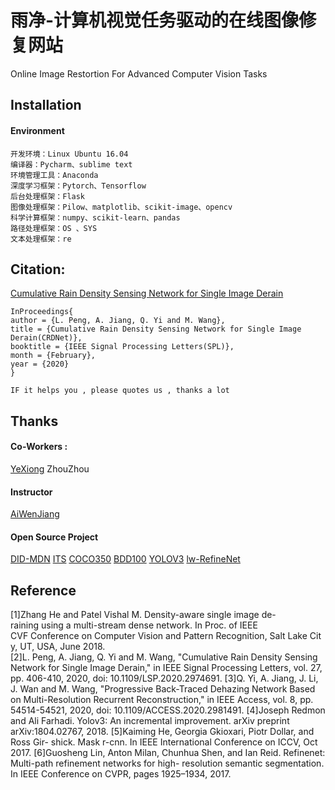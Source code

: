 
# 雨净-计算机视觉任务驱动的在线图像修复网站
Online Image Restortion For Advanced Computer Vision Tasks

## Installation

#### Environment

```
开发环境：Linux Ubuntu 16.04 
编译器：Pycharm、sublime text
环境管理工具：Anaconda
深度学习框架：Pytorch、Tensorflow 
后台处理框架：Flask 
图像处理框架：Pilow、matplotlib、scikit-image、opencv
科学计算框架：numpy、scikit-learn、pandas
路径处理框架：OS 、SYS 
文本处理框架：re 

```



## Citation:
[Cumulative Rain Density Sensing Network for Single Image Derain](https://ieeexplore.ieee.org/document/9001158)
```
InProceedings{
author = {L. Peng, A. Jiang, Q. Yi and M. Wang},
title = {Cumulative Rain Density Sensing Network for Single Image Derain(CRDNet)},
booktitle = {IEEE Signal Processing Letters(SPL)},
month = {February},
year = {2020}
}

IF it helps you , please quotes us , thanks a lot 
```
## Thanks
#### Co-Workers  :
[YeXiong](https://github.com/xy199921/xy199921.github.io)
ZhouZhou 

#### Instructor
[AiWenJiang](https://jsjxy.jxnu.edu.cn/2014/0423/c3381a106160/page.htm)

#### Open Source Project
[DID-MDN](https://github.com/hezhangsprinter/DID-MDN)
[ITS](https://github.com/Joyies/dehaze)
[COCO350](http://cocodataset.org/#download)
[BDD100](https://bair.berkeley.edu/blog/2018/05/30/bdd/)
[YOLOV3](https://github.com/ultralytics/yolov3)
[lw-RefineNet](https://bair.berkeley.edu/blog/2018/05/30/bdd/)

## Reference
[1]Zhang He and Patel Vishal M. Density-aware single image de-raining using a multi-stream dense network. In Proc. of IEEE CVF Conference on Computer Vision and Pattern Recognition, Salt Lake City, UT, USA, June 2018.
[2]L. Peng, A. Jiang, Q. Yi and M. Wang, "Cumulative Rain Density Sensing Network for Single Image Derain," in IEEE Signal Processing Letters, vol. 27, pp. 406-410, 2020, doi: 10.1109/LSP.2020.2974691.
[3]Q. Yi, A. Jiang, J. Li, J. Wan and M. Wang, "Progressive Back-Traced Dehazing Network Based on Multi-Resolution Recurrent Reconstruction," in IEEE Access, vol. 8, pp. 54514-54521, 2020, doi: 10.1109/ACCESS.2020.2981491.
[4]Joseph Redmon and Ali Farhadi. Yolov3: An incremental improvement. arXiv preprint arXiv:1804.02767, 2018.
[5]Kaiming He, Georgia Gkioxari, Piotr Dollar, and Ross Gir- shick. Mask r-cnn. In IEEE International Conference on ICCV, Oct 2017.
[6]Guosheng Lin, Anton Milan, Chunhua Shen, and Ian Reid. Refinenet: Multi-path refinement networks for high- resolution semantic segmentation. In IEEE Conference on CVPR, pages 1925–1934, 2017.

